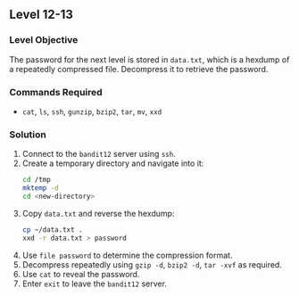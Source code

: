 ## Level 12-13  

### Level Objective  
The password for the next level is stored in `data.txt`, which is a hexdump of a repeatedly compressed file. Decompress it to retrieve the password.  

### Commands Required  
- `cat`, `ls`, `ssh`, `gunzip`, `bzip2`, `tar`, `mv`, `xxd`

### Solution  
1. Connect to the `bandit12` server using `ssh`.
2. Create a temporary directory and navigate into it:
   ```sh
   cd /tmp
   mktemp -d
   cd <new-directory>
   ```
3. Copy `data.txt` and reverse the hexdump:
   ```sh
   cp ~/data.txt .
   xxd -r data.txt > password
   ```
4. Use `file password` to determine the compression format.
5. Decompress repeatedly using `gzip -d`, `bzip2 -d`, `tar -xvf` as required.
6. Use `cat` to reveal the password.
7. Enter `exit` to leave the `bandit12` server.
